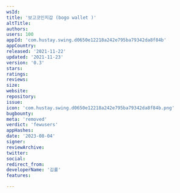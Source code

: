 ```yaml
---
wsId: 
title: '보고코인지갑 (bogo wallet )'
altTitle: 
authors: 
users: 100
appId: 'com.hustay.swing.d0650e12218a242e795ba79342da8f84b'
appCountry: 
released: '2021-11-22'
updated: '2021-11-23'
version: '0.3'
stars: 
ratings: 
reviews: 
size: 
website: 
repository: 
issue: 
icon: 'com.hustay.swing.d0650e12218a242e795ba79342da8f84b.png'
bugbounty: 
meta: 'removed'
verdict: 'fewusers'
appHashes: 
date: '2023-08-04'
signer: 
reviewArchive: 
twitter: 
social: 
redirect_from: 
developerName: '김률'
features: 

---
```


